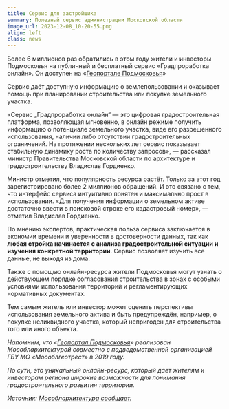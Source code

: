 ```yaml
---
title: Сервис для застройщика
summary: Полезный сервис администрации Московской области
image_url: 2023-12-08_10-20-55.png     
align: left
class: news  
---
```


Более 6 миллионов раз обратились в этом году жители и инвесторы Подмосковья на публичный и бесплатный сервис «Градпроработка онлайн». Он доступен на «[Геопортале Подмосковья](https://rgis.mosreg.ru/v3/#/?tab=planning)»

Сервис даёт доступную информацию о землепользовании и оказывает помощь при планировании строительства или покупке земельного участка.

«Сервис „Градпроработка онлайн“ — это цифровая градостроительная платформа, позволяющая мгновенно, в онлайн режиме получить информацию о потенциале земельного участка, виде его разрешенного использования, наличии либо отсутствии градостроительных ограничений. На протяжении нескольких лет сервис показывает стабильную динамику роста по количеству запросов», — рассказал министр Правительства Московской области по архитектуре и градостроительству Владислав Гордиенко.

Министр отметил, что популярность ресурса растёт. Только за этот год зарегистрировано более 2 миллионов обращений. И это связано с тем, что интерфейс сервиса интуитивно понятен и максимально прост в использовании. «Для получения информации о земельном активе достаточно ввести в поисковой строке его кадастровый номер», — отметил Владислав Гордиенко.

По мнению экспертов, практическая польза сервиса заключается в экономии времени и уверенности в достоверности данных, так как **любая стройка начинается с анализа градостроительной ситуации и изучения конкретной территории**. Сервис позволяет изучить все данные, не выходя из дома.

Также с помощью онлайн-ресурса жители Подмосковья могут узнать о действующем порядке согласования строительства в зонах с особыми условиями использования территорий и регламентирующих нормативных документах.

Тем самым житель или инвестор может оценить перспективы использования земельного актива и быть предупреждён, например, о покупке неликвидного участка, который непригоден для строительства того или иного объекта.

*Напомним, что «[Геопортал Подмосковья](https://rgis.mosreg.ru/v3/#/?tab=planning)» реализован Мособлархитектурой совместно с подведомственной организацией ГБУ МО «Мособлгеотрест» в 2019 году.*

*По сути, это уникальный онлайн-ресурс, который дает жителям и инвесторам региона широкие возможности для понимания градостроительного развития территории.*

*Источник: [Мособлархитектура сообщает.](https://inkrasnoznamensk.ru/news/novosti_podmoskovya/servis-gradprorabotka-onlajn-nabiraet-populjarnost-v-podmoskove?utm_referrer=https%3A%2F%2Fdzen.ru%2Fnews%2Fsearch%3Ftext%3D)*

